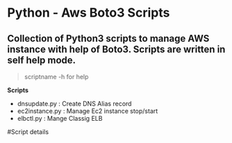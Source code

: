 # Python - Aws Boto3 Scripts
## Collection of Python3 scripts to manage AWS instance with help of Boto3. Scripts are written in self help mode. 
> scriptname -h for help

**Scripts** 
- dnsupdate.py               : Create DNS Alias record
- ec2instance.py             : Manage Ec2 instance stop/start
- elbctl.py                  : Mange Classig ELB 

#Script details
